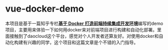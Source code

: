 # vue-docker-demo

本项目是基于一篇知乎专栏[**基于 Docker 打造前端持续集成开发环境**](https://zhuanlan.zhihu.com/p/37961402)编写的demo项目，主要用来体验一下如何用docker来对前端项目进行构建和自动化部署。里面接触到了daocloud这个平台，感觉对个人开发者还算友好。对使用docker和自动化构建有兴趣的同学，这个项目和这篇文章是个不错的入门指导。
